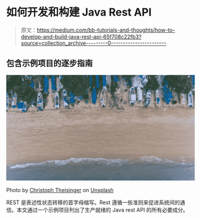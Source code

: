 # 如何开发和构建 Java Rest API

> 原文：<https://medium.com/bb-tutorials-and-thoughts/how-to-develop-and-build-java-rest-api-65f708c22fb3?source=collection_archive---------0----------------------->

## 包含示例项目的逐步指南

![](img/ae5772d92b80005ef70dc35b387ee2c0.png)

Photo by [Christoph Theisinger](https://unsplash.com/@chippenpuepp?utm_source=medium&utm_medium=referral) on [Unsplash](https://unsplash.com?utm_source=medium&utm_medium=referral)

REST 是表述性状态转移的首字母缩写。Rest 遵循一些准则来促进系统间的通信。本文通过一个示例项目列出了生产就绪的 Java rest API 的所有必要成分。